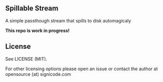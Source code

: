 Spillable Stream
------------------

A simple passthough stream that spills to disk automagicaly

**This repo is work in progress!**

License
--------

See LICENSE (MIT).

For other licensing options please open an issue or contact the author at opensource (at) signicode.com
